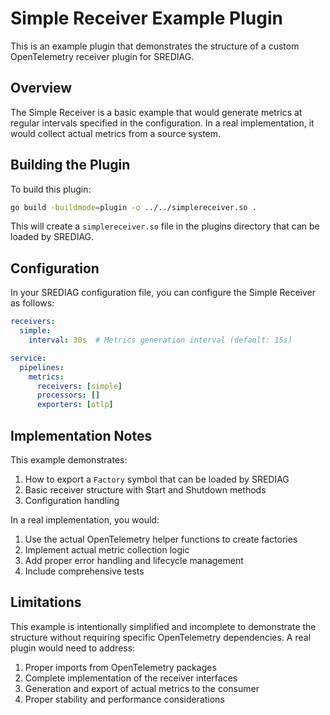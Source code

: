 # Simple Receiver Example Plugin

This is an example plugin that demonstrates the structure of a custom OpenTelemetry receiver plugin for SREDIAG.

## Overview

The Simple Receiver is a basic example that would generate metrics at regular intervals specified in the configuration. In a real implementation, it would collect actual metrics from a source system.

## Building the Plugin

To build this plugin:

```bash
go build -buildmode=plugin -o ../../simplereceiver.so .
```

This will create a `simplereceiver.so` file in the plugins directory that can be loaded by SREDIAG.

## Configuration

In your SREDIAG configuration file, you can configure the Simple Receiver as follows:

```yaml
receivers:
  simple:
    interval: 30s  # Metrics generation interval (default: 15s)

service:
  pipelines:
    metrics:
      receivers: [simple]
      processors: []
      exporters: [otlp]
```

## Implementation Notes

This example demonstrates:

1. How to export a `Factory` symbol that can be loaded by SREDIAG
2. Basic receiver structure with Start and Shutdown methods
3. Configuration handling

In a real implementation, you would:

1. Use the actual OpenTelemetry helper functions to create factories
2. Implement actual metric collection logic
3. Add proper error handling and lifecycle management
4. Include comprehensive tests

## Limitations

This example is intentionally simplified and incomplete to demonstrate the structure without requiring specific OpenTelemetry dependencies. A real plugin would need to address:

1. Proper imports from OpenTelemetry packages
2. Complete implementation of the receiver interfaces
3. Generation and export of actual metrics to the consumer
4. Proper stability and performance considerations
